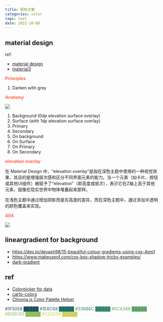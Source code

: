 ```yaml
---
title: 配色方案
categories: color
tags: tool
date: 2022-10-08
---
```


## material design

ref: 
- [material design](https://m2.material.io/design/color/dark-theme.html#properties)
- [material3](https://m3.material.io/)

**<font color='Tomato'>Principles</font>**

1. Darken with grey

**<font color='Tomato'>Anatomy</font>**

![](https://cdn.jsdelivr.net/gh/YeeKal/img_land/blog/24/0120240130145307.png)

1. Background (0dp elevation surface overlay)
2. Surface (with 1dp elevation surface overlay)
3. Primary
4. Secondary
5. On background
6. On Surface
7. On Primary
8. On Secondary

**<font color='Tomato'>elevation overlay</font>**

在 Material Design 中，“elevation overlay”是指在深色主题中使用的一种视觉效果，其目的是增强层次感和区分不同界面元素的能力。当一个元素（如卡片、按钮或其他UI组件）被赋予了“elevation”（即高度或层次），表示它在Z轴上高于其他元素，就像在现实世界中物体堆叠起来那样。

在浅色主题中通过增加阴影而是先高度的差异，而在深色主题中，通过添加半透明的颜色覆盖来实现。

**<font color='Tomato'>404</font>**

![](https://cdn.jsdelivr.net/gh/YeeKal/img_land/blog/24/01404-dark.bb347de58354fb7e.png)


## lineargradient for background

- https://dev.to/devash98/15-beautiful-colour-gradients-using-css-4em1 
- https://www.makeuseof.com/css-box-shadow-tricks-examples/ 
- [dark-gradient](https://gradients.shecodes.io/gradients/31)


## ref

- [Colorpicker for data](https://tristen.ca/hcl-picker/#/hlc/6/1/1F5059/E2E062)
- [carto-colors](https://carto.com/carto-colors/)
- [Chroma.js Color Palette Helper](https://vis4.net/palettes/#/9|s|00429d,96ffea,ffffe0|ffffe0,ff005e,93003a|1|1)


<span style="color:#1F5059">#1F5059 &#x2588;&#x2588;&#x2588;&#x2588;&#x2588;</span>
<span style="color:#1E6C68">#1E6C68 &#x2588;&#x2588;&#x2588;&#x2588;&#x2588;</span>
<span style="color:#33886C">#33886C &#x2588;&#x2588;&#x2588;&#x2588;&#x2588;</span>
<span style="color:#5CA369">#5CA369 &#x2588;&#x2588;&#x2588;&#x2588;&#x2588;</span>
<span style="color:#90BC60">#90BC60 &#x2588;&#x2588;&#x2588;&#x2588;&#x2588;</span>
<span style="color:#CED05B">#CED05B &#x2588;&#x2588;&#x2588;&#x2588;&#x2588;</span>
